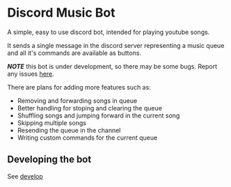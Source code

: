 # Discord Music Bot

A simple, easy to use discord bot, intended for playing youtube songs.

It sends a single message in the discord server representing a music queue
and all it's commands are available as buttons.

**_NOTE_** this bot is under development, so there may be some bugs.
Report any issues [here](https://github.com/lpoto/discord-music-bot/issues).

There are plans for adding more features such as:
   - Removing and forwarding songs in queue
   - Better handling for stoping and clearing the queue
   - Shuffling songs and jumping forward in the current song
   - Skipping multiple songs
   - Resending the queue in the channel
   - Writing custom commands for the current queue

## Developing the bot

See [develop](./doc/develop.md)
